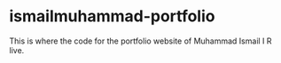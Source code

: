 # ismailmuhammad-portfolio
This is where the code for the portfolio website of Muhammad Ismail I R live.
